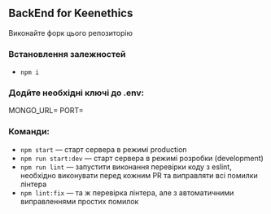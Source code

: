## BackEnd for Keenethics

Виконайте форк цього репозиторію 

### Встановлення залежностей
- `npm i` 

### Додйте необхідні ключі до .env:
MONGO_URL=
PORT=

### Команди:

- `npm start` &mdash; старт сервера в режимі production
- `npm run start:dev` &mdash; старт сервера в режимі розробки (development)
- `npm run lint` &mdash; запустити виконання перевірки коду з eslint, необхідно виконувати перед кожним PR та виправляти всі помилки лінтера
- `npm lint:fix` &mdash; та ж перевірка лінтера, але з автоматичними виправленнями простих помилок
